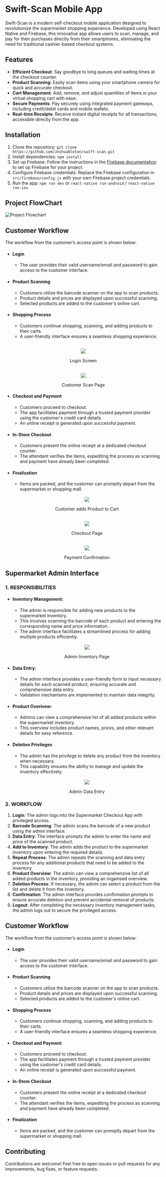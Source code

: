 # Swift-Scan Mobile App

Swift-Scan is a modern self-checkout mobile application designed to revolutionize the supermarket shopping experience. Developed using React Native and Firebase, this innovative app allows users to scan, manage, and pay for their purchases directly from their smartphones, eliminating the need for traditional cashier-based checkout systems.

## Features

- **Efficient Checkout**: Say goodbye to long queues and waiting times at the checkout counter.
- **Product Scanning**: Easily scan items using your smartphone camera for quick and accurate checkout.
- **Cart Management**: Add, remove, and adjust quantities of items in your virtual shopping cart with ease.
- **Secure Payments**: Pay securely using integrated payment gateways, including credit/debit cards and mobile wallets. 
- **Real-time Receipts**: Receive instant digital receipts for all transactions, accessible directly from the app.

## Installation

1. Clone the repository: `git clone https://github.com/JoshuaOloton/swift-scan.git`
2. Install dependencies: `npm install`
3. Set up Firebase: Follow the instructions in the [Firebase documentation](https://firebase.google.com/docs/web/setup) to set up Firebase for your project.
4. Configure Firebase credentials: Replace the Firebase configuration in `src/firebase/config.js` with your own Firebase project credentials.
5. Run the app: `npm run dev` or `react-native run-android` / `react-native run-ios`

## Project FlowChart
![Project Flowchart](./docs/images/flowchart.png)

## Customer Workflow
The workflow from the customer’s access point is shown below: 
- #### Login
    - The user provides their valid username/email and password to gain access to the customer interface.

- #### Product Scanning
    - Customers utilize the barcode scanner on the app to scan products.
    - Product details and prices are displayed upon successful scanning.
    - Selected products are added to the customer's online cart.

- #### Shopping Process
    - Customers continue shopping, scanning, and adding products to their carts.
    - A user-friendly interface ensures a seamless shopping experience.

<br />
<div align="center">
    <img src="./docs/images/login.png" />
    <p>Login Screen</p>
</div>

<br />
<div align="center">
    <img src="./docs/images/customer-scan.png" />
    <p>Customer Scan Page</p>
</div>

- #### Checkout and Payment
    - Customers proceed to checkout.
    - The app facilitates payment through a trusted payment provider using the customer's credit card details.
    - An online receipt is generated upon successful payment.
- #### In-Store Checkout
    - Customers present the online receipt at a dedicated checkout counter.
    - The attendant verifies the items, expediting the process as scanning and payment have already been completed.
- #### Finalization
    - Items are packed, and the customer can promptly depart from the supermarket or shopping mall.

    <br />
    <div align="center">
        <img src="./docs/images/customer-add.png" />
        <p>Customer adds Product to Cart</p>
    </div>
    <br />
    <div align="center">
        <img src="./docs/images/checkout.png" />
        <p>Checkout Page</p>
    </div>
    <br />
    <div align="center">
        <img src="./docs/images/payment-confirm.png" />
        <p>Payment Confirmation</p>
    </div>

## Supermarket Admin Interface
### 1. RESPONSIBILITIES
- #### Inventory Management:
    - The admin is responsible for adding new products to the supermarket inventory.
    - This involves scanning the barcode of each product and entering the corresponding name and price information.
    - The admin interface facilitates a streamlined process for adding multiple products efficiently.

    <br />
    <div align="center">
        <img src="./docs/images/admin-inv.png" />
        <p>Admin Inventory Page</p>
    </div>

- #### Data Entry:
    - The admin interface provides a user-friendly form to input necessary details for each scanned product, ensuring accurate and comprehensive data entry.
    - Validation mechanisms are implemented to maintain data integrity.

- #### Product Overivew:
    - Admins can view a comprehensive list of all added products within the supermarket inventory.
    - This overview includes product names, prices, and other relevant details for easy reference.

- #### Deletion Privileges
    - The admin has the privilege to delete any product from the inventory when necessary.
    - This capability ensures the ability to manage and update the inventory effectively.

    <br />
    <div align="center">
        <img src="./docs/images/admin-entry.png" />
        <p>Admin Data Entry</p>
    </div>

### 2. WORKFLOW
1.	**Login**: The admin logs into the Supermarket Checkout App with privileged access.
2.	**Barcode Scanning**: The admin scans the barcode of a new product using the admin interface.
3.	**Data Entry**: The interface prompts the admin to enter the name and price of the scanned product.
4.	**Add to Inventory**: The admin adds the product to the supermarket inventory upon entering the required details.
5.	**Repeat Process**: The admin repeats the scanning and data entry process for any additional products that need to be added to the inventory.
6.	**Product Overview**: The admin can view a comprehensive list of all added products in the inventory, providing an organised overview.
7.	**Deletion Process**: If necessary, the admin can select a product from the list and delete it from the inventory.
8.	**Confirmation**: The admin interface provides confirmation prompts to ensure accurate deletion and prevent accidental removal of products.
9.	**Logout**: After completing the necessary inventory management tasks, the admin logs out to secure the privileged access.



## Customer Workflow
The workflow from the customer’s access point is shown below: 
- #### Login
    - The user provides their valid username/email and password to gain access to the customer interface.
- #### Product Scanning
    - Customers utilize the barcode scanner on the app to scan products.
    - Product details and prices are displayed upon successful scanning.
    - Selected products are added to the customer's online cart.
- #### Shopping Process
    - Customers continue shopping, scanning, and adding products to their carts.
    - A user-friendly interface ensures a seamless shopping experience.
- #### Checkout and Payment
    - Customers proceed to checkout.
    - The app facilitates payment through a trusted payment provider using the customer's credit card details.
    - An online receipt is generated upon successful payment.
- #### In-Store Checkout
    - Customers present the online receipt at a dedicated checkout counter.
    - The attendant verifies the items, expediting the process as scanning and payment have already been completed.
- #### Finalization
    - Items are packed, and the customer can promptly depart from the supermarket or shopping mall.

## Contributing

Contributions are welcome! Feel free to open issues or pull requests for any improvements, bug fixes, or feature requests.



